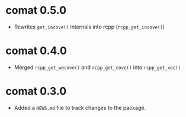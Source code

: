 # comat 0.5.0

* Rewrites `get_incove()` internals into rcpp (`rcpp_get_incove()`)

# comat 0.4.0

* Merged `rcpp_get_wecove()` and `rcpp_get_cove()` into `rcpp_get_vec()`

# comat 0.3.0

* Added a `NEWS.md` file to track changes to the package.
